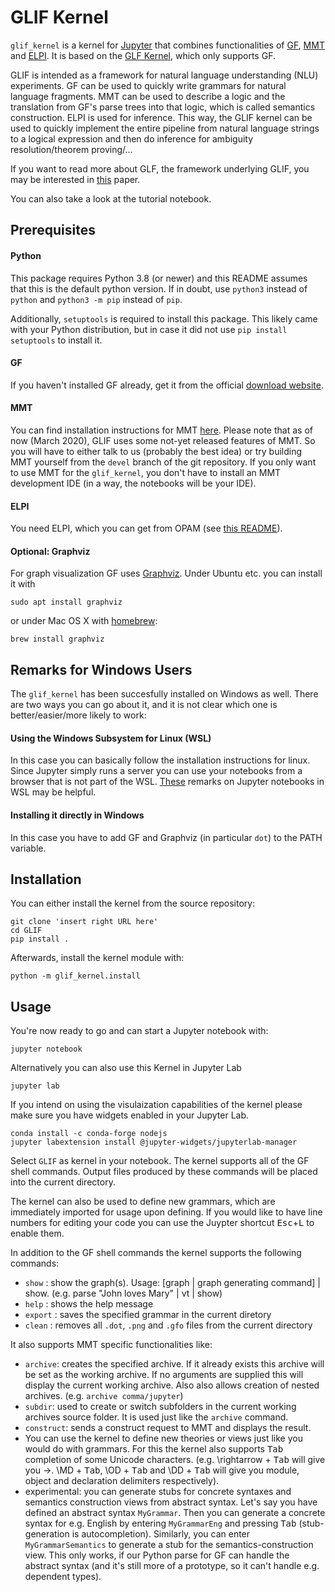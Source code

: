 GLIF Kernel
==========

`glif_kernel` is a kernel for [Jupyter](https://jupyter.org/) that combines functionalities of [GF](https://www.grammaticalframework.org/), [MMT](https://uniformal.github.io/) and [ELPI](https://github.com/LPCIC/elpi).
It is based on the [GLF Kernel](https://github.com/kaiamann/glf_kernel), which only supports GF.

GLIF is intended as a framework for natural language understanding (NLU) experiments.
GF can be used to quickly write grammars for natural language fragments.
MMT can be used to describe a logic and the translation from GF's parse trees into that logic, which is called semantics construction.
ELPI is used for inference.
This way, the GLIF kernel can be used to quickly implement the entire pipeline from natural language strings to a logical expression and then do inference for ambiguity resolution/theorem proving/...

If you want to read more about GLF, the framework underlying GLIF, you may be interested in [this](https://kwarc.info/people/mkohlhase/submit/lfmtp-19.pdf) paper.

You can also take a look at the tutorial notebook.


Prerequisites
-------------


#### Python

This package requires Python 3.8 (or newer) and this README assumes that this is the default python version. 
If in doubt, use `python3` instead of `python` and `python3 -m pip` instead of `pip`. 

Additionally, `setuptools` is required to install this package. 
This likely came with your Python distribution, but in case it did not use `pip install setuptools` to install it.  

#### GF

If you haven't installed GF already, get it from the official [download website](https://www.grammaticalframework.org/download/index.html).

#### MMT

You can find installation instructions for MMT [here](https://uniformal.github.io//doc/setup/).
Please note that as of now (March 2020), GLIF uses some not-yet released features of MMT.
So you will have to either talk to us (probably the best idea) or try building MMT yourself from the `devel` branch of the git repository.
If you only want to use MMT for the `glif_kernel`, you don't have to install an MMT development IDE (in a way, the notebooks will be your IDE).

#### ELPI

You need ELPI, which you can get from OPAM (see [this README](https://github.com/LPCIC/elpi)).

#### Optional: Graphviz

For graph visualization GF uses [Graphviz](http://www.graphviz.org/). Under Ubuntu etc. you can install it with
    
    sudo apt install graphviz

or under Mac OS X with [homebrew](https://brew.sh):

    brew install graphviz


Remarks for Windows Users
-------------------------

The `glif_kernel` has been succesfully installed on Windows as well.
There are two ways you can go about it, and it is not clear which one is better/easier/more likely to work:

#### Using the Windows Subsystem for Linux (WSL)

In this case you can basically follow the installation instructions for linux.
Since Jupyter simply runs a server you can use your notebooks from a browser that
is not part of the WSL.
[These](https://medium.com/@sayanghosh_49221/jupyter-notebook-in-windows-subsystem-for-linux-wsl-f075f7ec8691)
remarks on Jupyter notebooks in WSL may be helpful.

#### Installing it directly in Windows

In this case you have to add GF and Graphviz (in particular `dot`) to the PATH variable.


Installation
------------

You can either install the kernel from the source repository: 

    git clone 'insert right URL here'
    cd GLIF
    pip install .

Afterwards, install the kernel module with:

    python -m glif_kernel.install
    

Usage
-----
You're now ready to go and can start a Jupyter notebook with:

    jupyter notebook

Alternatively you can also use this Kernel in Jupyter Lab

    jupyter lab

If you intend on using the visulaization capabilities of the kernel please make sure you have widgets enabled in your Jupyter Lab.

    conda install -c conda-forge nodejs
    jupyter labextension install @jupyter-widgets/jupyterlab-manager

Select `GLIF` as kernel in your notebook.
The kernel supports all of the GF shell commands.
Output files produced by these commands will be placed into the current directory.

The kernel can also be used to define new grammars, which are immediately imported for usage upon defining.
If you would like to have line numbers for editing your code you can use the Juypter shortcut <kbd>Esc</kbd>+<kbd>L</kbd> to enable them. 

In addition to the GF shell commands the kernel supports the following commands:
- `show` : show the graph(s). Usage: [graph | graph generating command] | show. (e.g. parse "John loves Mary" | vt | show)
- `help` : shows the help message
- `export` : saves the specified grammar in the current diretory
- `clean` : removes all `.dot`, `.png` and `.gfo` files from the current directory

It also supports MMT specific functionalities like:

- `archive`: creates the specified archive. If it already exists this archive will be set as the working archive. If no arguments are supplied this will display the current working archive. Also also allows creation of nested archives. (e.g. `archive comma/jupyter`)
- `subdir`: used to create or switch subfolders in the current working archives source folder. It is used just like the `archive` command.
- `construct`: sends a construct request to MMT and displays the result.
- You can use the kernel to define new theories or views just like you would do with grammars. For this the kernel also supports <kbd>Tab</kbd> completion of some Unicode characters. (e.g. \rightarrow + <kbd>Tab</kbd> will give you →. \MD + <kbd>Tab</kbd>, \OD + <kbd>Tab</kbd> and \DD + <kbd>Tab</kbd> will give you module, object and declaration delimiters respectively).
- experimental: you can generate stubs for concrete syntaxes and semantics construction views from abstract syntax. Let's say you have defined an abstract syntax `MyGrammar`. Then you can generate a concrete syntax for e.g. English by entering `MyGrammarEng` and pressing <kbd>Tab</kbd> (stub-generation is autocompletion). Similarly, you can enter `MyGrammarSemantics` to generate a stub for the semantics-construction view. This only works, if our Python parse for GF can handle the abstract syntax (and it's still more of a prototype, so it can't handle e.g. dependent types).


